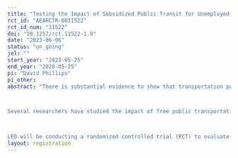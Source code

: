 ```yaml
---
title: "Testing the Impact of Subsidized Public Transit for Unemployed Persons"
rct_id: "AEARCTR-0011522"
rct_id_num: "11522"
doi: "10.1257/rct.11522-1.0"
date: "2023-06-06"
status: "on_going"
jel: ""
start_year: "2023-05-25"
end_year: "2028-05-25"
pi: "David Phillips"
pi_other:
abstract: "There is substantial evidence to show that transportation poses a barrier for low-income individuals searching for jobs, especially for those residing in neighborhoods further away from job opportunities (Phillips, 2014). If an individual can’t pay for transportation to job interviews or training, job search intensity wanes and poverty persists. 

Several researchers have studied the impact of free public transportation on people’s travel habits, finding that immediate transit use and mobility increase significantly. For example, one field experiment that provided free public transportation to a large group of employed individuals found a 12% increase in overall travel and a 23% increase in travel during off-peak hours (Bull et al., 2021). Another large-scale experiment that provided free transit to individuals with low income documented a doubling of transit use (Brough et al., 2022). These results show high potential for an uptake in transit usage and could suggest an even larger jump for a low-income population. However, a follow-up paper showed limited effects of the transit subsidy on hours worked (Brough et al., 2023).  Null results for employment may have occurred because that study sample was too detached from the labor market or because free transit affects employment outcomes beyond hours worked and wage rates. The Wilson Sheehan Lab for Economic Opportunities (LEO) has partnered with the Seattle Department of Transportation (SDOT) and Uplift Northwest (Uplift), a temporary staffing agency serving a population of overwhelmingly low-income and/or homeless people, to bridge this gap by pairing free transit to people enrolled in Uplift’s job matching programs and studying its impact on employment and self-sufficiency outcomes using Uplift’s detailed data on participants’ interactions with the labor market.

LEO will be conducting a randomized controlled trial (RCT) to evaluate this program. Clients of Uplift who consent to participation will be randomly assigned to receive either a one-time $10 transit card or a fully subsidized transit card. Outcomes of interest include transit usage and labor market outcomes. We will also measure benefits utilization (such as SNAP and TANF) and housing stability."
layout: registration
---
```


